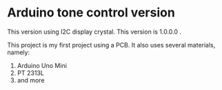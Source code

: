 # Arduino tone control version

This version using I2C display crystal.
This version is 1.0.0.0 .

This project is my first project using a PCB. It also uses several materials, namely:
1. Arduino Uno Mini
2. PT 2313L
3. and more

